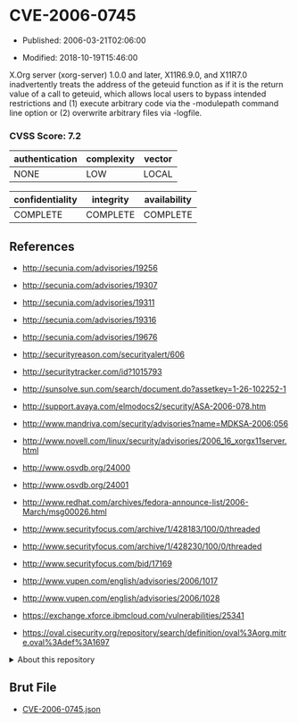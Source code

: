 # CVE-2006-0745

- Published: 2006-03-21T02:06:00

- Modified: 2018-10-19T15:46:00

X.Org server (xorg-server) 1.0.0 and later, X11R6.9.0, and X11R7.0 inadvertently treats the address of the geteuid function as if it is the return value of a call to geteuid, which allows local users to bypass intended restrictions and (1) execute arbitrary code via the -modulepath command line option or (2) overwrite arbitrary files via -logfile.

### CVSS Score: **7.2**

| authentication | complexity | vector |
| --- | --- | --- |
| NONE | LOW | LOCAL |

| confidentiality | integrity | availability |
| --- | --- | --- |
| COMPLETE | COMPLETE | COMPLETE |

## References

* http://secunia.com/advisories/19256

* http://secunia.com/advisories/19307

* http://secunia.com/advisories/19311

* http://secunia.com/advisories/19316

* http://secunia.com/advisories/19676

* http://securityreason.com/securityalert/606

* http://securitytracker.com/id?1015793

* http://sunsolve.sun.com/search/document.do?assetkey=1-26-102252-1

* http://support.avaya.com/elmodocs2/security/ASA-2006-078.htm

* http://www.mandriva.com/security/advisories?name=MDKSA-2006:056

* http://www.novell.com/linux/security/advisories/2006_16_xorgx11server.html

* http://www.osvdb.org/24000

* http://www.osvdb.org/24001

* http://www.redhat.com/archives/fedora-announce-list/2006-March/msg00026.html

* http://www.securityfocus.com/archive/1/428183/100/0/threaded

* http://www.securityfocus.com/archive/1/428230/100/0/threaded

* http://www.securityfocus.com/bid/17169

* http://www.vupen.com/english/advisories/2006/1017

* http://www.vupen.com/english/advisories/2006/1028

* https://exchange.xforce.ibmcloud.com/vulnerabilities/25341

* https://oval.cisecurity.org/repository/search/definition/oval%3Aorg.mitre.oval%3Adef%3A1697

<details>
<summary>About this repository</summary> 

  This repository is part of the project [Live Hack CVE](https://github.com/Live-Hack-CVE). Main website can be found [www.live-hack.org](https://www.live-hack.org) 
  
  Made by [Sn0wAlice](https://github.com/Sn0wAlice) for the people that care about security and need to have a feed of the latest CVEs. Hope you enjoy it, don't forget to star the repo and follow me on [Twitter](https://twitter.com/Sn0wAlice) and [Github](https://github.com/Sn0wAlice). And that is my [personnal website](https://www.alice-snow.me/)

  - [Home Page](https://github.com/Live-Hack-CVE)
  - [Framework](https://github.com/Live-Hack-CVE/cve-framework)
  - [CVE database](https://github.com/Live-Hack-CVE/full_database)
  - [Changelog](https://github.com/Live-Hack-CVE/Changelog)
</details>

## Brut File

* [CVE-2006-0745.json](https://raw.githubusercontent.com/Live-Hack-CVE/full_database/main/cves/2006/CVE-2006-0745.json)

